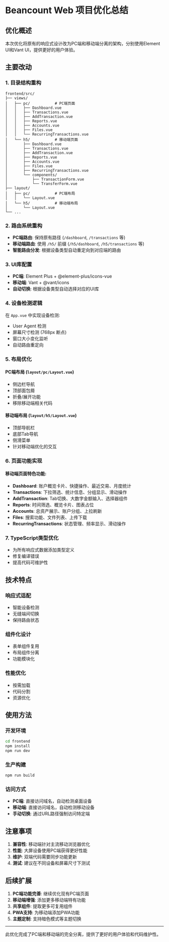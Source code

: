# Beancount Web 项目优化总结

## 优化概述

本次优化将原有的响应式设计改为PC端和移动端分离的架构，分别使用Element UI和Vant UI，提供更好的用户体验。

## 主要改动

### 1. 目录结构重构

```
frontend/src/
├── views/
│   ├── pc/           # PC端页面
│   │   ├── Dashboard.vue
│   │   ├── Transactions.vue
│   │   ├── AddTransaction.vue
│   │   ├── Reports.vue
│   │   ├── Accounts.vue
│   │   ├── Files.vue
│   │   └── RecurringTransactions.vue
│   └── h5/           # 移动端页面
│       ├── Dashboard.vue
│       ├── Transactions.vue
│       ├── AddTransaction.vue
│       ├── Reports.vue
│       ├── Accounts.vue
│       ├── Files.vue
│       ├── RecurringTransactions.vue
│       └── components/
│           ├── TransactionForm.vue
│           └── TransferForm.vue
├── layout/
│   ├── pc/           # PC端布局
│   │   └── Layout.vue
│   └── h5/           # 移动端布局
│       └── Layout.vue
└── ...
```

### 2. 路由系统重构

- **PC端路由**: 保持原有路径 (`/dashboard`, `/transactions` 等)
- **移动端路由**: 使用 `/h5/` 前缀 (`/h5/dashboard`, `/h5/transactions` 等)
- **智能路由分发**: 根据设备类型自动重定向到对应端的路由

### 3. UI库配置

- **PC端**: Element Plus + @element-plus/icons-vue
- **移动端**: Vant + @vant/icons
- **自动切换**: 根据设备类型自动选择对应的UI库

### 4. 设备检测逻辑

在 `App.vue` 中实现设备检测:
- User Agent 检测
- 屏幕尺寸检测 (768px 断点)
- 窗口大小变化监听
- 自动路由重定向

### 5. 布局优化

#### PC端布局 (`layout/pc/Layout.vue`)
- 侧边栏导航
- 顶部面包屑
- 折叠/展开功能
- 移除移动端相关代码

#### 移动端布局 (`layout/h5/Layout.vue`)
- 顶部导航栏
- 底部Tab导航
- 侧滑菜单
- 针对移动端优化的交互

### 6. 页面功能实现

#### 移动端页面特色功能:
- **Dashboard**: 账户概览卡片、快捷操作、最近交易、月度统计
- **Transactions**: 下拉筛选、统计信息、分组显示、滑动操作
- **AddTransaction**: Tab切换、大数字金额输入、选择器组件
- **Reports**: 时间筛选、概览卡片、图表占位
- **Accounts**: 总资产展示、账户分组、上拉刷新
- **Files**: 搜索功能、文件列表、上传下载
- **RecurringTransactions**: 状态管理、频率显示、滑动操作

### 7. TypeScript类型优化

- 为所有响应式数据添加类型定义
- 修复编译错误
- 提高代码可维护性

## 技术特点

### 响应式适配
- 智能设备检测
- 无缝端间切换
- 保持路由状态

### 组件化设计
- 表单组件复用
- 布局组件分离
- 功能模块化

### 性能优化
- 按需加载
- 代码分割
- 资源优化

## 使用方法

### 开发环境
```bash
cd frontend
npm install
npm run dev
```

### 生产构建
```bash
npm run build
```

### 访问方式
- **PC端**: 直接访问域名，自动检测桌面设备
- **移动端**: 直接访问域名，自动检测移动设备
- **手动切换**: 通过URL路径强制访问特定端

## 注意事项

1. **兼容性**: 移动端针对主流移动浏览器优化
2. **性能**: 大屏设备使用PC端获得更好性能
3. **维护**: 双端代码需要同步功能更新
4. **测试**: 建议在不同设备和屏幕尺寸下测试

## 后续扩展

1. **PC端功能完善**: 继续优化现有PC端页面
2. **移动端增强**: 添加更多移动端特有功能
3. **共享组件**: 提取更多可复用组件
4. **PWA支持**: 为移动端添加PWA功能
5. **主题定制**: 支持暗色模式等主题切换

---

此优化完成了PC端和移动端的完全分离，提供了更好的用户体验和代码维护性。